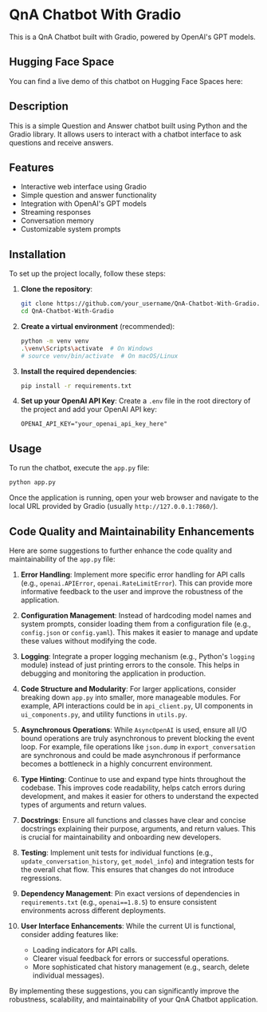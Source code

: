 # QnA Chatbot With Gradio

This is a QnA Chatbot built with Gradio, powered by OpenAI's GPT models.

## Hugging Face Space

You can find a live demo of this chatbot on Hugging Face Spaces here: <mcurl name="Chatbot - a Hugging Face Space by mahfuj735" url="https://huggingface.co/spaces/mahfuj735/Chatbot"></mcurl>

## Description
This is a simple Question and Answer chatbot built using Python and the Gradio library. It allows users to interact with a chatbot interface to ask questions and receive answers.

## Features
* Interactive web interface using Gradio
* Simple question and answer functionality
* Integration with OpenAI's GPT models
* Streaming responses
* Conversation memory
* Customizable system prompts

## Installation
To set up the project locally, follow these steps:

1.  **Clone the repository**:
    ```bash
    git clone https://github.com/your_username/QnA-Chatbot-With-Gradio.git
    cd QnA-Chatbot-With-Gradio
    ```

2.  **Create a virtual environment** (recommended):
    ```bash
    python -m venv venv
    .\venv\Scripts\activate  # On Windows
    # source venv/bin/activate  # On macOS/Linux
    ```

3.  **Install the required dependencies**:
    ```bash
    pip install -r requirements.txt
    ```

4.  **Set up your OpenAI API Key**:
    Create a `.env` file in the root directory of the project and add your OpenAI API key:
    ```
    OPENAI_API_KEY="your_openai_api_key_here"
    ```

## Usage
To run the chatbot, execute the `app.py` file:

```bash
python app.py
```

Once the application is running, open your web browser and navigate to the local URL provided by Gradio (usually `http://127.0.0.1:7860/`).

## Code Quality and Maintainability Enhancements

Here are some suggestions to further enhance the code quality and maintainability of the `app.py` file:

1.  **Error Handling**: Implement more specific error handling for API calls (e.g., `openai.APIError`, `openai.RateLimitError`). This can provide more informative feedback to the user and improve the robustness of the application.

2.  **Configuration Management**: Instead of hardcoding model names and system prompts, consider loading them from a configuration file (e.g., `config.json` or `config.yaml`). This makes it easier to manage and update these values without modifying the code.

3.  **Logging**: Integrate a proper logging mechanism (e.g., Python's `logging` module) instead of just printing errors to the console. This helps in debugging and monitoring the application in production.

4.  **Code Structure and Modularity**: For larger applications, consider breaking down `app.py` into smaller, more manageable modules. For example, API interactions could be in `api_client.py`, UI components in `ui_components.py`, and utility functions in `utils.py`.

5.  **Asynchronous Operations**: While `AsyncOpenAI` is used, ensure all I/O bound operations are truly asynchronous to prevent blocking the event loop. For example, file operations like `json.dump` in `export_conversation` are synchronous and could be made asynchronous if performance becomes a bottleneck in a highly concurrent environment.

6.  **Type Hinting**: Continue to use and expand type hints throughout the codebase. This improves code readability, helps catch errors during development, and makes it easier for others to understand the expected types of arguments and return values.

7.  **Docstrings**: Ensure all functions and classes have clear and concise docstrings explaining their purpose, arguments, and return values. This is crucial for maintainability and onboarding new developers.

8.  **Testing**: Implement unit tests for individual functions (e.g., `update_conversation_history`, `get_model_info`) and integration tests for the overall chat flow. This ensures that changes do not introduce regressions.

9.  **Dependency Management**: Pin exact versions of dependencies in `requirements.txt` (e.g., `openai==1.8.5`) to ensure consistent environments across different deployments.

10. **User Interface Enhancements**: While the current UI is functional, consider adding features like:
    *   Loading indicators for API calls.
    *   Clearer visual feedback for errors or successful operations.
    *   More sophisticated chat history management (e.g., search, delete individual messages).

By implementing these suggestions, you can significantly improve the robustness, scalability, and maintainability of your QnA Chatbot application.
